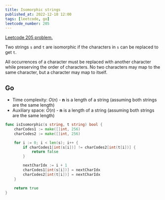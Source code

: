 ```yaml
---
title: Isomorphic strings
published_at: 2022-12-18 12:00
tags: [leetcode, go]
leetcode_number: 205
---
```


[Leetcode 205 problem.](https://leetcode.com/problems/isomorphic-trings/)

Two strings `s` and `t` are isomorphic if the characters in `s` can be replaced to get `t`.

All occurrences of a character must be replaced with another character while preserving the order of characters. No two characters may map to the same character, but a character may map to itself.

## Go

- Time complexity: $O(n)$ - **n** is a length of a string (assuming both strings are the same length)
- Auxiliary space: $O(n)$ - **n** is a length of a string (assuming both strings are the same length)

```go
func isIsomorphic(s string, t string) bool {
	charCodes1 := make([]int, 256)
	charCodes2 := make([]int, 256)

	for i := 0; i < len(s); i++ {
		if charCodes1[int(s[i])] != charCodes2[int(t[i])] {
			return false
		}

		nextCharIdx := i + 1
		charCodes1[int(s[i])] = nextCharIdx
		charCodes2[int(t[i])] = nextCharIdx
	}

	return true
}
```